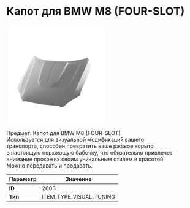 # Капот для BMW M8 (FOUR-SLOT)

![Item Image](../img/2603.webp?raw=true)

Предмет: Капот для BMW M8 (FOUR-SLOT)<br>Используется для визуальной модификаций вашего<br>транспорта, способен превратить ваше ржавое корыто<br>в настоящую порхающую бабочку, что обязательно привлечет<br>внимание прохожих своим уникальным стилем и красотой.<br>Можно передавать и продавать.


| Параметр | Значение |
|----------|----------|
| **ID** | 2603 |
| **Тип** | ITEM_TYPE_VISUAL_TUNING |

